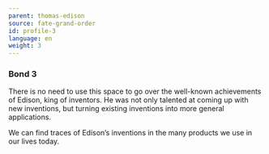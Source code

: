 ```yaml
---
parent: thomas-edison
source: fate-grand-order
id: profile-3
language: en
weight: 3
---
```


### Bond 3

There is no need to use this space to go over the well-known achievements of Edison, king of inventors. He was not only talented at coming up with new inventions, but turning existing inventions into more general applications.

We can find traces of Edison’s inventions in the many products we use in our lives today.
